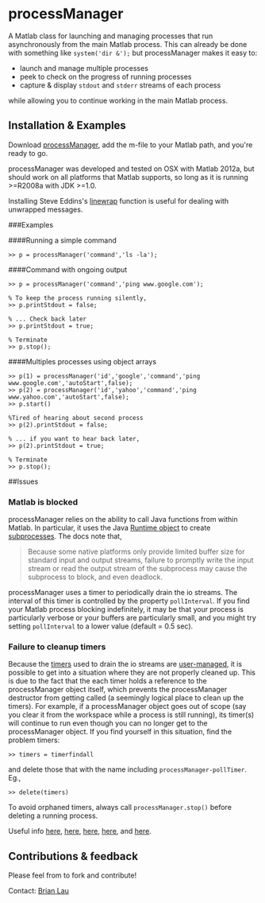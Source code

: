 # processManager

A Matlab class for launching and managing processes that run asynchronously from the main Matlab process. This can already be done with something like `system('dir &');` but processManager makes it easy to:

* launch and manage multiple processes
* peek to check on the progress of running processes
* capture & display `stdout` and `stderr` streams of each process

while allowing you to continue working in the main Matlab process.

## Installation & Examples
Download [processManager](https://github.com/brian-lau/MatlabProcessManager/archive/master.zip), add the m-file to your Matlab path, and you're ready to go.

processManager was developed and tested on OSX with Matlab 2012a, but should work on all platforms that Matlab supports, so long as it is running >=R2008a with JDK >=1.0.

Installing Steve Eddins's [linewrap](http://www.mathworks.com/matlabcentral/fileexchange/9909-line-wrap-a-string) function is useful for dealing with unwrapped messages.

###Examples

####Running a simple command
```
>> p = processManager('command','ls -la');
```

####Command with ongoing output
```
>> p = processManager('command','ping www.google.com');

% To keep the process running silently,
>> p.printStdout = false;

% ... Check back later
>> p.printStdout = true;

% Terminate
>> p.stop();
```

####Multiples processes using object arrays
```
>> p(1) = processManager('id','google','command','ping www.google.com','autoStart',false);
>> p(2) = processManager('id','yahoo','command','ping www.yahoo.com','autoStart',false);
>> p.start()

%Tired of hearing about second process
>> p(2).printStdout = false;

% ... if you want to hear back later,
>> p(2).printStdout = true;

% Terminate
>> p.stop();
```

##Issues
### Matlab is blocked
processManager relies on the ability to call Java functions from within Matlab. In particular, it uses the Java [Runtime object](http://docs.oracle.com/javase/6/docs/api/java/lang/Runtime.html) to create [subprocesses](http://docs.oracle.com/javase/6/docs/api/java/lang/Process.html). The docs note that,

>Because some native platforms only provide limited buffer size for standard input and output streams, failure to promptly write the input stream or read the output stream of the subprocess may cause the subprocess to block, and even deadlock.

processManager uses a timer to periodically drain the io streams. The interval of this timer is controlled by the property `pollInterval`. If you find your Matlab process blocking indefinitely, it may be that your process is particularly verbose or your buffers are particularly small, and you might try setting `pollInterval` to a lower value (default = 0.5 sec).

### Failure to cleanup timers
Because the [timers](http://www.mathworks.com/help/matlab/ref/timerclass.html) used to drain the io streams are [user-managed](http://blogs.mathworks.com/loren/2008/07/29/understanding-object-cleanup/), it is possible to get into a situation where they are not properly cleaned up. This is due to the fact that the each timer holds a reference to the processManager object itself, which prevents the processManager destructor from getting called (a seemingly logical place to clean up the timers). For example, if a processManager object goes out of scope (say you clear it from the workspace while a process is still running), its timer(s) will continue to run even though you can no longer get to the processManager object. If you find yourself in this situation, find the problem timers:
```
>> timers = timerfindall
```
and delete those that with the name including `processManager-pollTimer`. Eg.,
```
>> delete(timers)
```

To avoid orphaned timers, always call `processManager.stop()` before deleting a running process.

Useful info 
[here](http://stackoverflow.com/questions/10489996/matlab-objects-not-clearing-when-timers-are-involved),
[here](http://stackoverflow.com/questions/9559849/matlab-object-destructor-not-running-when-listeners-are-involved),
[here](http://stackoverflow.com/questions/7236649/matlab-run-object-destructor-when-using-clear),
[here](http://www.mathworks.com/matlabcentral/answers/39858-clearing-handle-subclasses-with-timer-objects), and
[here](http://www.mathworks.com/matlabcentral/newsreader/view_thread/306641).

Contributions & feedback
--------------------------------
Please feel from to fork and contribute!

Contact: [Brian Lau](mailto:brian.lau@upmc.fr)